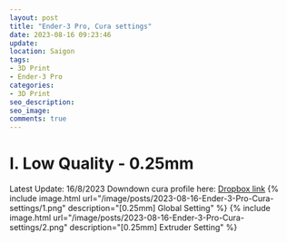 ```yaml
---
layout: post
title: "Ender-3 Pro, Cura settings"
date: 2023-08-16 09:23:46
update:
location: Saigon
tags:
- 3D Print
- Ender-3 Pro
categories:
- 3D Print
seo_description:
seo_image:
comments: true
---
```

# I. Low Quality - 0.25mm
Latest Update: 16/8/2023
Downdown cura profile here: [Dropbox link](https://www.dropbox.com/scl/fi/alxxzosjmj3p5pcxlpfug/025.curaprofile?rlkey=g2664fy6pwc2mugeq59jwjmsk&dl=0)
{% include image.html url="/image/posts/2023-08-16-Ender-3-Pro-Cura-settings/1.png" description="[0.25mm] Global Setting" %}
{% include image.html url="/image/posts/2023-08-16-Ender-3-Pro-Cura-settings/2.png" description="[0.25mm] Extruder Setting" %}
